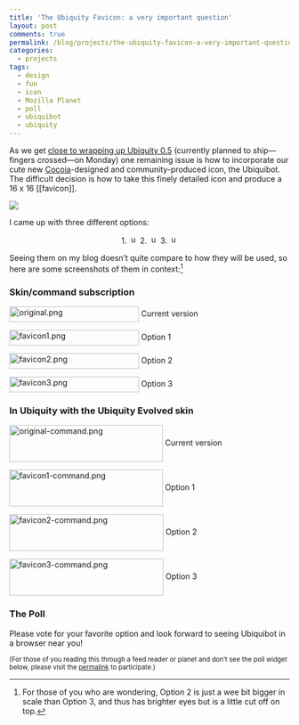 ```yaml
---
title: 'The Ubiquity Favicon: a very important question'
layout: post
comments: true
permalink: /blog/projects/the-ubiquity-favicon-a-very-important-question/
categories:
  - projects
tags:
  - design
  - fun
  - icon
  - Mozilla Planet
  - poll
  - ubiquibot
  - ubiquity
---
```

As we get [close to wrapping up Ubiquity 0.5][1] (currently planned to ship—fingers crossed—on Monday) one remaining issue is how to incorporate our cute new [Cocoia][2]-designed and community-produced icon, the Ubiquibot. The difficult decision is how to take this finely detailed icon and produce a 16 x 16 [[favicon]].

<a rel='lightbox[ubiquibot]' href='http://farm4.static.flickr.com/3534/3212467124_9751ae95d3_o.jpg'><img class='limages' src='http://farm4.static.flickr.com/3534/3212467124_404b3b3806.jpg' /></a>

I came up with three different options:

<center>
  1. <img src="http://mitcho.com/blog/wp-content/uploads/2009/06/ubiquibot-favicon1.png" alt="ubiquibot-favicon1.png" border="0" width="16" height="16" /> 2. <img src="http://mitcho.com/blog/wp-content/uploads/2009/06/ubiquibot-favicon2.png" alt="ubiquibot-favicon2.png" border="0" width="16" height="16" /> 3. <img src="http://mitcho.com/blog/wp-content/uploads/2009/06/ubiquibot-favicon3.png" alt="ubiquibot-favicon3.png" border="0" width="15" height="16" />
</center>

Seeing them on my blog doesn&#8217;t quite compare to how they will be used, so here are some screenshots of them in context:[^1]

<!--more-->

### Skin/command subscription

<img style='vertical-align:middle' src="http://mitcho.com/blog/wp-content/uploads/2009/06/original.png" alt="original.png" border="0" width="233" height="28" /> Current version

<img style='vertical-align:middle' src="http://mitcho.com/blog/wp-content/uploads/2009/06/favicon1.png" alt="favicon1.png" border="0" width="233" height="28" /> Option 1

<img style='vertical-align:middle' src="http://mitcho.com/blog/wp-content/uploads/2009/06/favicon2.png" alt="favicon2.png" border="0" width="233" height="28" /> Option 2

<img style='vertical-align:middle' src="http://mitcho.com/blog/wp-content/uploads/2009/06/favicon3.png" alt="favicon3.png" border="0" width="233" height="28" /> Option 3

### In Ubiquity with the Ubiquity Evolved skin

<img style='vertical-align:middle' src="http://mitcho.com/blog/wp-content/uploads/2009/06/original-command.png" alt="original-command.png" border="0" width="276" height="66" /> Current version

<img style='vertical-align:middle' src="http://mitcho.com/blog/wp-content/uploads/2009/06/favicon1-command.png" alt="favicon1-command.png" border="0" width="276" height="66" /> Option 1

<img style='vertical-align:middle' src="http://mitcho.com/blog/wp-content/uploads/2009/06/favicon2-command.png" alt="favicon2-command.png" border="0" width="277" height="66" /> Option 2

<img style='vertical-align:middle' src="http://mitcho.com/blog/wp-content/uploads/2009/06/favicon3-command.png" alt="favicon3-command.png" border="0" width="277" height="66" /> Option 3

### The Poll

Please vote for your favorite option and look forward to seeing Ubiquibot in a browser near you!

<small>(For those of you reading this through a feed reader or planet and don&#8217;t see the poll widget below, please visit the <a href="http://mitcho.com/blog/projects/the-ubiquity-favicon-a-very-important-question/">permalink</a> to participate.)</small> 

[^1]:    
    For those of you who are wondering, Option 2 is just a wee bit bigger in scale than Option 3, and thus has brighter eyes but is a little cut off on top.

 [1]: http://ubiquity.mozilla.com/trac/query?status=accepted&status=assigned&status=new&status=reopened&groupdesc=1&group=priority&order=priority&col=id&col=summary&col=status&col=owner&col=component&milestone=Ubiquity+0.5&report=10
 [2]: http://cocoia.com/